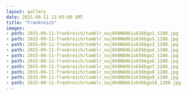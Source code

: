 ```yaml
---
layout: gallery
date: 2015-09-11 21:03:00 GMT
title: "Frankreich"
images:
- path: 2015-09-11-frankreich/tumblr_nuj6h0N60k1sk56bgo1_1280.jpg
- path: 2015-09-11-frankreich/tumblr_nuj6h0N60k1sk56bgo5_1280.jpg
- path: 2015-09-11-frankreich/tumblr_nuj6h0N60k1sk56bgo3_1280.jpg
- path: 2015-09-11-frankreich/tumblr_nuj6h0N60k1sk56bgo4_1280.jpg
- path: 2015-09-11-frankreich/tumblr_nuj6h0N60k1sk56bgo2_1280.jpg
- path: 2015-09-11-frankreich/tumblr_nuj6h0N60k1sk56bgo6_1280.jpg
- path: 2015-09-11-frankreich/tumblr_nuj6h0N60k1sk56bgo7_1280.jpg
- path: 2015-09-11-frankreich/tumblr_nuj6h0N60k1sk56bgo8_1280.jpg
- path: 2015-09-11-frankreich/tumblr_nuj6h0N60k1sk56bgo9_1280.jpg
- path: 2015-09-11-frankreich/tumblr_nuj6h0N60k1sk56bgo10_1280.jpg
---
```

